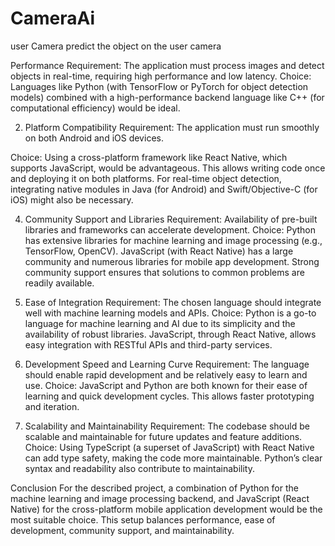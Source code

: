 # CameraAi
user Camera predict the object on the user camera 

 Performance
Requirement: The application must process images and detect objects in real-time, requiring high performance and low latency.
Choice: Languages like Python (with TensorFlow or PyTorch for object detection models) combined with a high-performance backend language like C++ (for computational efficiency) would be ideal.

2. Platform Compatibility
Requirement: The application must run smoothly on both Android and iOS devices.

Choice: Using a cross-platform framework like React Native, which supports JavaScript, would be advantageous. This allows writing code once and deploying it on both platforms. For real-time object detection, integrating native modules in Java (for Android) and Swift/Objective-C (for iOS) might also be necessary.

4. Community Support and Libraries
Requirement: Availability of pre-built libraries and frameworks can accelerate development.
Choice: Python has extensive libraries for machine learning and image processing (e.g., TensorFlow, OpenCV). JavaScript (with React Native) has a large community and numerous libraries for mobile app development. Strong community support ensures that solutions to common problems are readily available.

6. Ease of Integration
Requirement: The chosen language should integrate well with machine learning models and APIs.
Choice: Python is a go-to language for machine learning and AI due to its simplicity and the availability of robust libraries. JavaScript, through React Native, allows easy integration with RESTful APIs and third-party services.

8. Development Speed and Learning Curve
Requirement: The language should enable rapid development and be relatively easy to learn and use.
Choice: JavaScript and Python are both known for their ease of learning and quick development cycles. This allows faster prototyping and iteration.

10. Scalability and Maintainability
Requirement: The codebase should be scalable and maintainable for future updates and feature additions.
Choice: Using TypeScript (a superset of JavaScript) with React Native can add type safety, making the code more maintainable. Python’s clear syntax and readability also contribute to maintainability.


Conclusion
For the described project, a combination of Python for the machine learning and image processing backend, and JavaScript (React Native) for the cross-platform mobile application development would be the most suitable choice. This setup balances performance, ease of development, community support, and maintainability.






